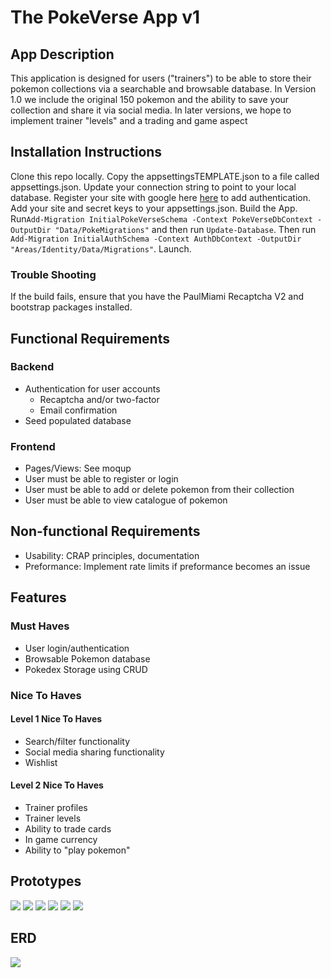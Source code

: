 # The PokeVerse App v1

## App Description

This application is designed for users ("trainers") to be able to store their pokemon collections via a searchable and browsable database. In Version 1.0 we include the original 150 pokemon and the ability to save your collection and share it via social media. In later versions, we hope to implement trainer "levels" and a trading and game aspect

## Installation Instructions

Clone this repo locally. Copy the appsettingsTEMPLATE.json to a file called appsettings.json. Update your connection string to point to your local database. Register your site with google here [here](https://https://www.google.com/recaptcha/) to add authentication. Add your site and secret keys to your appsettings.json. Build the App. Run`Add-Migration InitialPokeVerseSchema -Context PokeVerseDbContext -OutputDir "Data/PokeMigrations"` and then run `Update-Database`. Then run `Add-Migration InitialAuthSchema -Context AuthDbContext -OutputDir "Areas/Identity/Data/Migrations"`. Launch.  

### Trouble Shooting

If the build fails, ensure that you have the PaulMiami Recaptcha V2 and bootstrap packages installed. 

## Functional Requirements

### Backend 
- Authentication for user accounts
    - Recaptcha and/or two-factor
    - Email confirmation
- Seed populated database

### Frontend
- Pages/Views: See moqup
- User must be able to register or login
- User must be able to add or delete pokemon from their collection
- User must be able to view catalogue of pokemon

## Non-functional Requirements
- Usability: CRAP principles, documentation
- Preformance: Implement rate limits if preformance becomes an issue

## Features

### Must Haves
- User login/authentication
- Browsable Pokemon database
- Pokedex Storage using CRUD

### Nice To Haves
#### Level 1 Nice To Haves
- Search/filter functionality
- Social media sharing functionality
- Wishlist

#### Level 2 Nice To Haves
- Trainer profiles
- Trainer levels
- Ability to trade cards
- In game currency
- Ability to "play pokemon"

## Prototypes
![](https://i.imgur.com/fqVEAml.png)
![](https://i.imgur.com/9QKPLYo.png)
![](https://i.imgur.com/dZ1ZKHX.png)
![](https://i.imgur.com/fE8rkqS.png)
![](https://i.imgur.com/7oZyssQ.png)
![](https://i.imgur.com/lHhqLd2.png)



## ERD
![](https://i.imgur.com/HmHVeNg.png)

